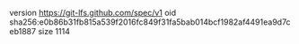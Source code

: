 version https://git-lfs.github.com/spec/v1
oid sha256:e0b86b31fb815a539f2016fc849f31fa5bab014bcf1982af4491ea9d7ceb1887
size 1114
